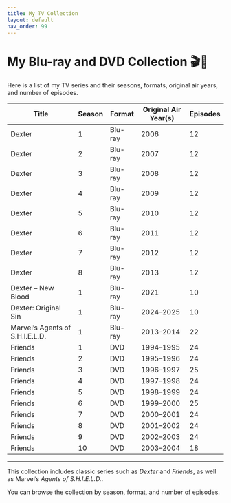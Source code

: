 ```yaml
---
title: My TV Collection
layout: default
nav_order: 99
---
```


# My Blu-ray and DVD Collection 🎬📀

Here is a list of my TV series and their seasons, formats, original air years, and number of episodes.

| Title                          | Season | Format   | Original Air Year(s) | Episodes |
|--------------------------------|--------|----------|---------------------|----------|
| Dexter                         | 1      | Blu-ray  | 2006                | 12       |
| Dexter                         | 2      | Blu-ray  | 2007                | 12       |
| Dexter                         | 3      | Blu-ray  | 2008                | 12       |
| Dexter                         | 4      | Blu-ray  | 2009                | 12       |
| Dexter                         | 5      | Blu-ray  | 2010                | 12       |
| Dexter                         | 6      | Blu-ray  | 2011                | 12       |
| Dexter                         | 7      | Blu-ray  | 2012                | 12       |
| Dexter                         | 8      | Blu-ray  | 2013                | 12       |
| Dexter – New Blood             | 1      | Blu-ray  | 2021                | 10       |
| Dexter: Original Sin           | 1      | Blu-ray  | 2024–2025           | 10       |
| Marvel’s Agents of S.H.I.E.L.D.| 1      | Blu-ray  | 2013–2014           | 22       |
| Friends                        | 1      | DVD      | 1994–1995           | 24       |
| Friends                        | 2      | DVD      | 1995–1996           | 24       |
| Friends                        | 3      | DVD      | 1996–1997           | 25       |
| Friends                        | 4      | DVD      | 1997–1998           | 24       |
| Friends                        | 5      | DVD      | 1998–1999           | 24       |
| Friends                        | 6      | DVD      | 1999–2000           | 25       |
| Friends                        | 7      | DVD      | 2000–2001           | 24       |
| Friends                        | 8      | DVD      | 2001–2002           | 24       |
| Friends                        | 9      | DVD      | 2002–2003           | 24       |
| Friends                        | 10     | DVD      | 2003–2004           | 18       |

---

This collection includes classic series such as *Dexter* and *Friends*, as well as Marvel’s *Agents of S.H.I.E.L.D.*.  

You can browse the collection by season, format, and number of episodes.
